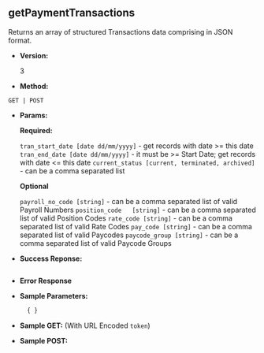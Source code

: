 **getPaymentTransactions**
----
Returns an array of structured Transactions data comprising in JSON format.

* **Version:**

    3

* **Method:**

`GET | POST`

* **Params:**

    **Required:**
 
    `tran_start_date [date dd/mm/yyyy]` - get records with date >= this date
    `tran_end_date [date dd/mm/yyyy]` - it must be >= Start Date; get records with date <= this date
    `current_status [current, terminated, archived]` - can be a comma separated list

    **Optional**

    `payroll_no_code [string]` - can be a comma separated list of valid Payroll Numbers
    `position_code	 [string]` - can be a comma separated list of valid Position Codes
    `rate_code [string]` - can be a comma separated list of valid Rate Codes
    `pay_code [string]` - can be a comma separated list of valid Paycodes
    `paycode_group [string]` - can be a comma separated list of valid Paycode Groups


* **Success Reponse:**

    ```javascript

    ```

* **Error Response**

* **Sample Parameters:**

  ```javascript
    { }
  ```

* **Sample GET:** (With URL Encoded `token`)


  
* **Sample POST:**

